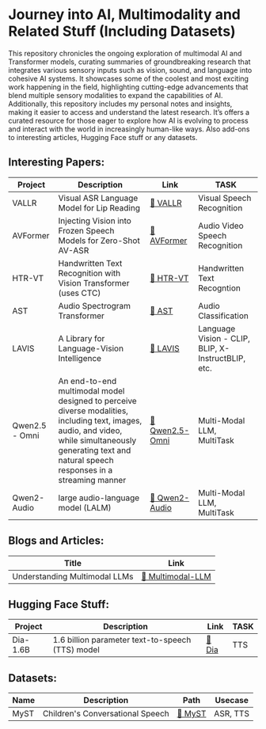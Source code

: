 # Journey into AI, Multimodality and Related Stuff (Including Datasets)
This repository chronicles the ongoing exploration of multimodal AI and Transformer models, curating summaries of groundbreaking research that integrates various sensory inputs such as vision, sound, and language into cohesive AI systems. It showcases some of the coolest and most exciting work happening in the field, highlighting cutting-edge advancements that blend multiple sensory modalities to expand the capabilities of AI. Additionally, this repository includes my personal notes and insights, making it easier to access and understand the latest research. It’s offers a curated resource for those eager to explore how AI is evolving to process and interact with the world in increasingly human-like ways. Also add-ons to interesting articles, Hugging Face stuff or any datasets.

<!--
Standard Template to Add things: 
| Model Name | Description | Link to Code or Paper | Task |
-->

<!--
Example 
| VALLR | Visual ASR Language Model for Lip Reading | [📁 VALLR](./VALLR/) | Visual Speech Recognition |
-->


## Interesting Papers: 

| Project | Description | Link | TASK |
|---------|-------------|----------|----------------|
| VALLR | Visual ASR Language Model for Lip Reading | [📁 VALLR](./Papers/VALLR/) | Visual Speech Recognition |
| AVFormer | Injecting Vision into Frozen Speech Models for Zero-Shot AV-ASR | [📁 AVFormer](./Papers/AVFormer/) | Audio Video Speech Recognition | 
| HTR-VT | Handwritten Text Recognition with Vision Transformer (uses CTC) | [📁 HTR-VT](./Papers/HTR-VT/) | Handwritten Text Recogntion | 
| AST | Audio Spectrogram Transformer| [📁 AST](./Papers/AST/) | Audio Classification | 
| LAVIS | A Library for Language-Vision Intelligence| [📁 LAVIS](./Papers/LAVIS/) | Language Vision - CLIP, BLIP, X-InstructBLIP, etc.| 
| Qwen2.5 - Omni | An end-to-end multimodal model designed to perceive diverse modalities, including text, images, audio, and video, while simultaneously generating text and natural speech responses in a streaming manner| [📁 Qwen2.5-Omni](./Papers/Omni/) | Multi-Modal LLM, MultiTask| 
| Qwen2-Audio| large audio-language model (LALM)| [📁 Qwen2-Audio](./Papers/Qwen2-Audio/) | Multi-Modal LLM, MultiTask| 

## Blogs and Articles:
| Title | Link |
|-------|------|
| Understanding Multimodal LLMs | [📁 Multimodal-LLM](./Blogs/Multi-LLM/) |


## Hugging Face Stuff: 
| Project | Description | Link | TASK |
|---------|-------------|------|------|
| Dia-1.6B  | 1.6 billion parameter text-to-speech (TTS) model | [📁 Dia](./HF/Dia/) | TTS |


## Datasets: 
| Name | Description | Path | Usecase |
|---------|-------------|------|------|
| MyST | Children's Conversational Speech | [📁 MyST](./Data/MyST/)  | ASR, TTS |
